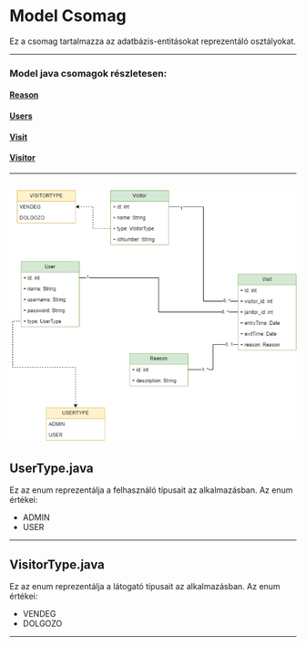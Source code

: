 # Model Csomag

Ez a csomag tartalmazza az adatbázis-entitásokat reprezentáló osztályokat.

---

### Model java csomagok részletesen:

#### [Reason](reason.md) <br>
#### [Users](users.md) <br>
#### [Visit](visit.md) <br>
#### [Visitor](visitor.md) <br>
---
![Adatbázis](database.png)
---

## UserType.java

Ez az enum reprezentálja a felhasználó típusait az alkalmazásban. Az enum értékei: 
* ADMIN
* USER

---

## VisitorType.java

Ez az enum reprezentálja a látogató típusait az alkalmazásban. Az enum értékei:
* VENDEG
* DOLGOZO

---
